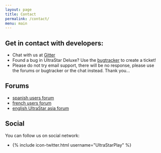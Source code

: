 ```yaml
---
layout: page
title: Contact
permalink: /contact/
menu: main
---
```


## Get in contact with developers:

*  Chat with us at [Gitter][webchat]
*  Found a bug in UltraStar Deluxe? Use the [bugtracker][bugtracker] to create a ticket!
*  Please do not try email support, there will be no response, please use the forums or bugtracker or the chat instead. Thank you...

## Forums

* [spanish users forum][forum_es]
* [french users forum][forum_fr]
* [english UltraStar asia forum][forum_asia]

## Social

You can follow us on social network:

*  {% include icon-twitter.html username="UltraStarPlay" %}

[webchat]: https://gitter.im/UltraStar-Deluxe/USDX
[bugtracker]: https://github.com/UltraStar-Deluxe/USDX/issues
[forum_es]: http://ultrastar-es.org/foro/
[forum_fr]: http://ultrastar.forumprod.com/
[forum_asia]: http://usasian.forumotion.net/
